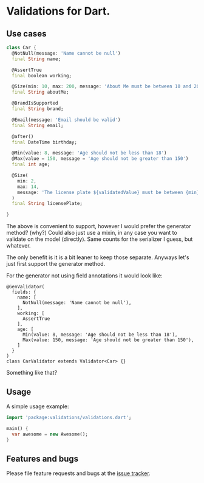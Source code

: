 # Validations for Dart.

## Use cases


```dart
class Car {
  @NotNull(message: 'Name cannot be null')
  final String name;

  @AssertTrue
  final boolean working;

  @Size(min: 10, max: 200, message: 'About Me must be between 10 and 200 characters')
  final String aboutMe;

  @BrandIsSupported
  final String brand;

  @Email(message: 'Email should be valid')
  final String email;

  @after()
  final DateTime birthday;

  @Min(value: 8, message: 'Age should not be less than 18')
  @Max(value = 150, message = 'Age should not be greater than 150')
  final int age;

  @Size(
    min: 2,
    max: 14,
    message: 'The license plate ${validatedValue} must be between {min} and {max} characters long'
  )
  final String licensePlate;

}

```
The above is convenient to support, however I would prefer the generator method? (why?)
Could also just use a mixin, in any case you want to validate on the model (directly).
Same counts for the serializer I guess, but whatever.

The only benefit is it is a bit leaner to keep those separate.
Anyways let's just first support the generator method.

For the generator not using field annotations it would look like:
```cart
@GenValidator(
  fields: {
    name: [
      NotNull(message: 'Name cannot be null'),
    ],
    working: [
      AssertTrue
    ],
    age: [
      Min(value: 8, message: 'Age should not be less than 18'),
      Max(value: 150, message: 'Age should not be greater than 150'),
    ]
  }
)
class CarValidator extends Validator<Car> {}
```

Something like that?



## Usage

A simple usage example:

```dart
import 'package:validations/validations.dart';

main() {
  var awesome = new Awesome();
}
```

## Features and bugs

Please file feature requests and bugs at the [issue tracker][tracker].

[tracker]: http://example.com/issues/replaceme
